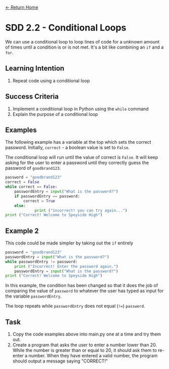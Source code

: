 [<- Return Home](https://speysidecs.github.io/)
# SDD 2.2 - Conditional Loops  

We can use a conditional loop to loop lines of code for a *unknown* amount of times until a condition is or is not met. It's a bit like combining an `if` and a `for`. 

  ## Learning Intention
  1. Repeat code using a conditional loop

## Success Criteria
1. Implement a conditional loop in Python using the `while` command
2. Explain the purpose of a conditional loop

## Examples
The following example has a variable at the top which sets the correct password. Initially, `correct` - a boolean value is set to `False`.

The conditional loop will run until the value of correct is `False`. It will keep asking for the user to enter a password until they correctly guess the password of `goodbrand123`.

```python
password = "goodbrand123"
correct = False
while correct == False:
	passwordEntry = input("What is the password?")
	if passwordEntry == password:
		correct = True
	else:
			 print ("incorrect! you can try again...")
print ("Correct! Welcome to Speyside High")
```

## Example 2
This code could be made simpler by taking out the `if` entirely

```python
password = "goodbrand123"
passwordEntry = input("What is the password?")
while passwordEntry != password:
	print ("Incorrect! Enter the password again.")
	passwordEntry = input("What is the password?")
print ("Correct! Welcome to Speyside High")
```
In this example, the condition has been changed so that it does the job of comparing the value of `password` to whatever the user has typed as input for the variable `passwordEntry`.

The loop repeats while `passwordEntry` does not equal (`!=`) `password`.

## Task

1. Copy the code examples above into main.py one at a time and try them out.
2. Create a program that asks the user to enter a number lower than 20. While the number is greater than or equal to 20, it should ask them to re-enter a number. When they have entered a valid number, the program should output a message saying "CORRECT!"